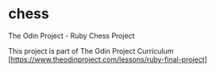 # chess
The Odin Project - Ruby Chess Project

This project is part of The Odin Project Curriculum [https://www.theodinproject.com/lessons/ruby-final-project]


